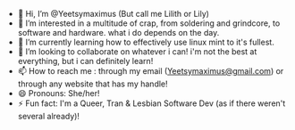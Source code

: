 - 👋 Hi, I’m @Yeetsymaximus (But call me Lilith or Lily)
- 👀 I’m interested in a multitude of crap, from soldering and grindcore, to software and hardware. what i do depends on the day.
- 🌱 I’m currently learning how to effectively use linux mint to it's fullest.
- 💞️ I’m looking to collaborate on whatever i can! i'm not the best at everything, but i can definitely learn!
- 📫 How to reach me : through my email (Yeetsymaximus@gmail.com) or through any website that has my handle!
- 😄 Pronouns: She/her!
- ⚡ Fun fact: I'm a Queer, Tran & Lesbian Software Dev (as if there weren't several already)!

<!---
Yeetsymaximus/Yeetsymaximus is a ✨ special ✨ repository because its `README.md` (this file) appears on your GitHub profile.
You can click the Preview link to take a look at your changes.
--->
